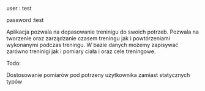 user : test

password :test

Aplikacja pozwala na dopasowanie treninigu do swoich potrzeb. Pozwala na tworzenie oraz zarządzanie czasem treningu jak i powtórzeniami wykonanymi podczas treningu.
W bazie danych możemy zapisywać zarówno treninigi jak i pomiary ciała i oraz cele treningowe.

Todo:

Dostosowanie pomiarów pod potrzeny użytkownika zamiast statycznych typów

